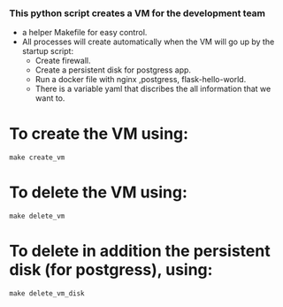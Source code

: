 ### This python script creates a VM for the development team


- a helper Makefile for easy control.
- All processes will create automatically when the VM will go up by the startup script:
    - Create firewall.
    - Create a persistent disk for postgress app.
    - Run a docker file with nginx ,postgress, flask-hello-world.
    - There is a variable yaml that discribes the all information that we want to.
# To create the VM using:
```
make create_vm
```
# To delete the VM using:
```
make delete_vm
```
# To delete in addition the persistent disk (for postgress), using:
```
make delete_vm_disk
```